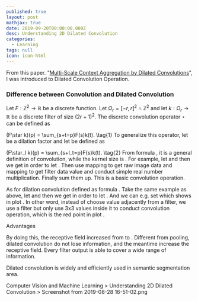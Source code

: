 ```yaml
---
published: true
layout: post
mathjax: true
date: 2019-09-20T00:00:00.000Z
desc: Understanding 2D Dilated Convolution
categories:
  - Learning
tags: null
icon: icon-html
---
```

From this paper. “[Multi-Scale Context Aggregation by Dilated Convolutions](https://arxiv.org/abs/1511.07122)”, I was introduced to Dilated Convolution Operation.

### Difference between Convolution and Dilated Convolution

Let $F : \mathbb{Z}^2 \rightarrow \mathbb{R}$ be a discrete function. Let $\Omega_r = [-r,r]^2 \cap \mathbb{Z}^2$ and let $k : \Omega_r \rightarrow \mathbb{R}$ be a discrete filter of size $(2r+1)^2$. The discrete convolution operator $\star$ can be defined as

(F\star k)(p) = \sum_{s+t=p}F(s)k(t). \tag{1}
To generalize this operator, let  be a dilation factor and let  be defined as

(F\star_l k)(p) = \sum_{s+l_t=p}F(s)k(t). \tag{2}
From formula , it is a general definition of convolution, while the kernel size is . For example, let  and  then we get  in order to let . Then use mapping  to get raw image data and mapping  to get filter data value and conduct simple real number multiplication. Finally sum them up. This is a basic convolution operation.

As for dilation convolution defined as formula . Take the same example as above, let  and  then we get  in order to let . And we can e.g. set  which shows in plot . In other word, instead of choose value adjacently from a  filter, we use a  filter but only use 3x3 values inside it to conduct convolution operation, which is the red point in plot .

Advantages

By doing this, the receptive field increased from to . Different from pooling, dilated convolution do not lose information, and the meantime increase the receptive field. Every filter output is able to cover a wide range of information.

Dilated convolution is widely and efficiently used in semantic segmentation area.

Computer Vision and Machine Learning > Understanding 2D Dilated Convolution > Screenshot from 2019-08-28 16-51-02.png

